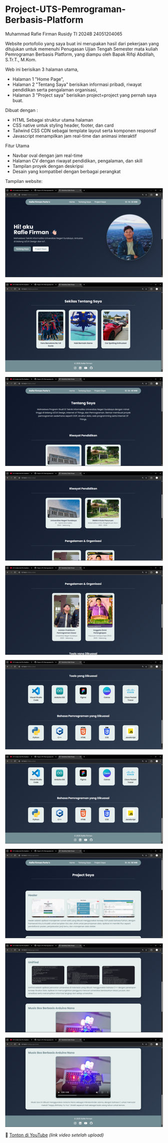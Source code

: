 # Project-UTS-Pemrograman-Berbasis-Platform
Muhammad Rafie Firman Rusidy
TI 2024B
24051204065

Website portofolio yang saya buat ini merupakan hasil dari pekerjaan yang ditujukan untuk memenuhi
Penugasan Ujian Tengah Semester mata kuliah Pemrograman Berbasis Platform, yang diampu oleh
Bapak Rifqi Abdillah, S.Tr.T., M.Kom.

Web ini berisikan 3 halaman utama,
- Halaman 1 "Home Page",
- Halaman 2 "Tentang Saya" berisikan informasi pribadi, riwayat pendidikan serta pengalaman organisasi,
- Halaman 3 "Project saya" berisikan project=project yang pernah saya buat.

Dibuat dengan :
- HTML Sebagai struktur utama halaman
- CSS native untuk styling header, footer, dan card
- Tailwind CSS CDN sebagai template layout serta komponen responsif
- Javascript menampilkan jam real-time dan animasi interaktif

Fitur Utama
- Navbar oval dengan jam real-time
- Halaman CV dengan riwayat pendidikan, pengalaman, dan skill
- Tampilan proyek dengan deskripsi
- Desain yang kompatibel dengan berbagai perangkat

Tampilan website:

![preview](item/preview1.png)

![preview](item/preview2.png)

![preview](item/preview3.png)

![preview](item/preview4.png)

![preview](item/preview5.png)

![preview](item/preview6.png)

![preview](item/preview7.png)

![preview](item/preview8.png)

![preview](item/preview9.png)

![preview](item/preview10.png)


🎥 [Tonton di YouTube](https://youtube.com/...) _(link video setelah upload)_


